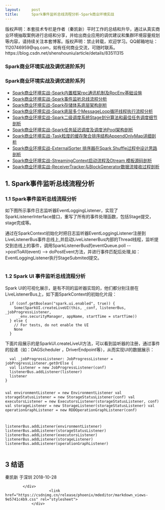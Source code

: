```yaml
---
layout:     post
title:      Spark事件监听总线流程分析-Spark商业环境实战
---
```

<div id="article_content" class="article_content clearfix csdn-tracking-statistics" data-pid="blog" data-mod="popu_307" data-dsm="post">
								<div class="article-copyright">
					版权声明：本套技术专栏是作者（秦凯新）平时工作的总结和升华，通过从真实商业环境抽取案例进行总结和分享，并给出商业应用的调优建议和集群环境容量规划等内容，请持续关注本套博客。版权声明：禁止转载，欢迎学习。QQ邮箱地址：1120746959@qq.com，如有任何商业交流，可随时联系。					https://blog.csdn.net/shenshouniu/article/details/83511315				</div>
								            <div id="content_views" class="markdown_views prism-atom-one-dark">
							<!-- flowchart 箭头图标 勿删 -->
							<svg xmlns="http://www.w3.org/2000/svg" style="display: none;"><path stroke-linecap="round" d="M5,0 0,2.5 5,5z" id="raphael-marker-block" style="-webkit-tap-highlight-color: rgba(0, 0, 0, 0);"></path></svg>
							<h3><a id="Spark_1"></a>Spark商业环境实战及调优进阶系列</h3>
<h3><a id="Spark_2"></a>Spark商业环境实战及调优进阶系列</h3>
<ul>
<li><a href="https://juejin.im/post/5bd55b4de51d4579470247eb" rel="nofollow">Spark商业环境实战-Spark内置框架rpc通讯机制及RpcEnv基础设施 </a></li>
<li><a href="https://juejin.im/post/5bd583f0e51d452c296ef5dd" rel="nofollow">Spark商业环境实战-Spark事件监听总线流程分析</a></li>
<li><a href="https://juejin.im/post/5bd854955188255ca65da7ed" rel="nofollow">Spark商业环境实战-Spark存储体系底层架构剖析</a></li>
<li><a href="https://juejin.im/post/5bd8553af265da0adb311f58" rel="nofollow">Spark商业环境实战-Spark底层多个MessageLoop循环线程执行流程分析</a></li>
<li><a href="https://juejin.im/post/5bd88932f265da0ae5056199" rel="nofollow">Spark商业环境实战-Spark二级调度系统Stage划分算法和最佳任务调度细节剖析</a></li>
<li><a href="https://juejin.im/post/5bdc2676f265da611b57cd20" rel="nofollow">Spark商业环境实战-Spark任务延迟调度及调度池Pool架构剖析</a></li>
<li><a href="https://juejin.im/post/5bdd0a87f265da612859937d" rel="nofollow">Spark商业环境实战-Task粒度的缓存聚合排序结构AppendOnlyMap详细剖析</a></li>
<li><a href="https://juejin.im/post/5bdd3ac86fb9a049d7471f52" rel="nofollow">Spark商业环境实战-ExternalSorter 排序器在Spark Shuffle过程中设计思路剖析</a></li>
<li><a href="https://juejin.im/post/5bdb091ff265da392b2c51bf" rel="nofollow">Spark商业环境实战-StreamingContext启动流程及Dtream 模板源码剖析</a></li>
<li><a href="https://juejin.im/post/5bdb0e76e51d456c6f1cc45f" rel="nofollow">Spark商业环境实战-ReceiverTracker与BlockGenerator数据流接收过程剖析</a></li>
</ul>
<h2><a id="1_Spark_16"></a>1. Spark事件监听总线流程分析</h2>
<h3><a id="11_Spark_19"></a>1.1 Spark事件监听总线流程分析</h3>
<p>如下图所示事件日志监听器EventLoggingListener，实现了SparkListenerInterface接口，重写了所有的事件处理函数，包括Stage提交，stage完成等。</p>
<p>通过在SparkContext初始化时把日志监听器EventLoggingListener注册到LiveListenerBus事件总线上,并启动LiveListenerBus内部的Thread线程，监听提交到总线上的事件，调用SparkListenerBus的eventQueue.poll  --&gt;postToAll(event) --&gt; doPostEvent方法，并进行事件匹配后处理,如：EventLoggingListener执行StageSubmited提交。</p>
<p><img src="https://user-gold-cdn.xitu.io/2018/10/28/166ba92c064a0661?w=1381&amp;h=737&amp;f=png&amp;s=317299" alt=""></p>
<h3><a id="12_Spark_UI__26"></a>1.2 Spark UI 事件监听总线流程分析</h3>
<p>Spark UI的可视化展示，是有不同的监听器实现的，他们都分别注册在LiveListenerBus上，如下面SparkContext的初始化片段：</p>
<pre><code>  if (conf.getBoolean("spark.ui.enabled", true)) {
    Some(SparkUI.createLiveUI(this, _conf, listenerBus, _jobProgressListener,
      _env.securityManager, appName, startTime = startTime))
  } else {
    // For tests, do not enable the UI
    None
  }
</code></pre>
<p>下面片段展示的是SparkUI.createLiveUI方法，可以看到监听器的注册，通过事件的投递（如：DAGScheduler ，DriverEndpoint等），从而实现UI的数据展示：</p>
<pre><code>  val _jobProgressListener: JobProgressListener = jobProgressListener.getOrElse {
  val listener = new JobProgressListener(conf)
  listenerBus.addListener(listener)
  listener
}

val environmentListener = new EnvironmentListener
val storageStatusListener = new StorageStatusListener(conf)
val executorsListener = new ExecutorsListener(storageStatusListener, conf)
val storageListener = new StorageListener(storageStatusListener)
val operationGraphListener = new RDDOperationGraphListener(conf)

listenerBus.addListener(environmentListener)
listenerBus.addListener(storageStatusListener)
listenerBus.addListener(executorsListener)
listenerBus.addListener(storageListener)
listenerBus.addListener(operationGraphListener)
</code></pre>
<h2><a id="3__58"></a>3 结语</h2>
<p>秦凯新 于深圳 2018-10-28</p>

            </div>
						<link href="https://csdnimg.cn/release/phoenix/mdeditor/markdown_views-9e5741c4b9.css" rel="stylesheet">
                </div>